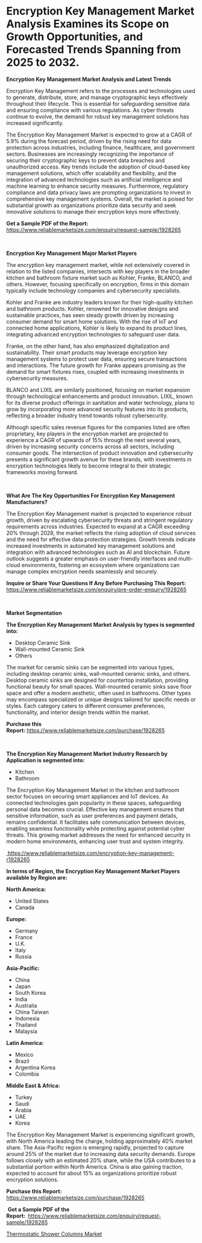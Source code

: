 <p><h1>Encryption Key Management Market Analysis Examines its Scope on Growth Opportunities, and Forecasted Trends Spanning from 2025 to 2032.</h1></p><p><strong>Encryption Key Management Market Analysis and Latest Trends</strong></p>
<p><p>Encryption Key Management refers to the processes and technologies used to generate, distribute, store, and manage cryptographic keys effectively throughout their lifecycle. This is essential for safeguarding sensitive data and ensuring compliance with various regulations. As cyber threats continue to evolve, the demand for robust key management solutions has increased significantly.</p><p>The Encryption Key Management Market is expected to grow at a CAGR of 5.9% during the forecast period, driven by the rising need for data protection across industries, including finance, healthcare, and government sectors. Businesses are increasingly recognizing the importance of securing their cryptographic keys to prevent data breaches and unauthorized access. Key trends include the adoption of cloud-based key management solutions, which offer scalability and flexibility, and the integration of advanced technologies such as artificial intelligence and machine learning to enhance security measures. Furthermore, regulatory compliance and data privacy laws are prompting organizations to invest in comprehensive key management systems. Overall, the market is poised for substantial growth as organizations prioritize data security and seek innovative solutions to manage their encryption keys more effectively.</p></p>
<p><strong>Get a Sample PDF of the Report:&nbsp;</strong> <a href="https://www.reliablemarketsize.com/enquiry/request-sample/1928265?utm_campaign=1720&utm_medium=2&utm_source=Github&utm_content=ia&utm_term=15012025&utm_id=encryption-key-management">https://www.reliablemarketsize.com/enquiry/request-sample/1928265</a></p>
<p>&nbsp;</p>
<p><strong>Encryption Key Management Major Market Players</strong></p>
<p><p>The encryption key management market, while not extensively covered in relation to the listed companies, intersects with key players in the broader kitchen and bathroom fixture market such as Kohler, Franke, BLANCO, and others. However, focusing specifically on encryption, firms in this domain typically include technology companies and cybersecurity specialists.</p><p>Kohler and Franke are industry leaders known for their high-quality kitchen and bathroom products. Kohler, renowned for innovative designs and sustainable practices, has seen steady growth driven by increasing consumer demand for smart home solutions. With the rise of IoT and connected home applications, Kohler is likely to expand its product lines, integrating advanced encryption technologies to safeguard user data.</p><p>Franke, on the other hand, has also emphasized digitalization and sustainability. Their smart products may leverage encryption key management systems to protect user data, ensuring secure transactions and interactions. The future growth for Franke appears promising as the demand for smart fixtures rises, coupled with increasing investments in cybersecurity measures.</p><p>BLANCO and LIXIL are similarly positioned, focusing on market expansion through technological enhancements and product innovation. LIXIL, known for its diverse product offerings in sanitation and water technology, plans to grow by incorporating more advanced security features into its products, reflecting a broader industry trend towards robust cybersecurity.</p><p>Although specific sales revenue figures for the companies listed are often proprietary, key players in the encryption market are projected to experience a CAGR of upwards of 15% through the next several years, driven by increasing security concerns across all sectors, including consumer goods. The intersection of product innovation and cybersecurity presents a significant growth avenue for these brands, with investments in encryption technologies likely to become integral to their strategic frameworks moving forward.</p></p>
<p>&nbsp;</p>
<p><strong>What Are The Key Opportunities For Encryption Key Management Manufacturers?</strong></p>
<p><p>The Encryption Key Management market is projected to experience robust growth, driven by escalating cybersecurity threats and stringent regulatory requirements across industries. Expected to expand at a CAGR exceeding 20% through 2028, the market reflects the rising adoption of cloud services and the need for effective data protection strategies. Growth trends indicate increased investments in automated key management solutions and integration with advanced technologies such as AI and blockchain. Future outlook suggests a greater emphasis on user-friendly interfaces and multi-cloud environments, fostering an ecosystem where organizations can manage complex encryption needs seamlessly and securely.</p></p>
<p><strong>Inquire or Share Your Questions If Any Before Purchasing This Report:</strong> <a href="https://www.reliablemarketsize.com/enquiry/pre-order-enquiry/1928265?utm_campaign=1720&utm_medium=2&utm_source=Github&utm_content=ia&utm_term=15012025&utm_id=encryption-key-management">https://www.reliablemarketsize.com/enquiry/pre-order-enquiry/1928265</a></p>
<p>&nbsp;</p>
<p><strong>Market Segmentation</strong></p>
<p><strong>The Encryption Key Management Market Analysis by types is segmented into:</strong></p>
<p><ul><li>Desktop Ceramic Sink</li><li>Wall-mounted Ceramic Sink</li><li>Others</li></ul></p>
<p><p>The market for ceramic sinks can be segmented into various types, including desktop ceramic sinks, wall-mounted ceramic sinks, and others. Desktop ceramic sinks are designed for countertop installation, providing functional beauty for small spaces. Wall-mounted ceramic sinks save floor space and offer a modern aesthetic, often used in bathrooms. Other types may encompass specialized or unique designs tailored for specific needs or styles. Each category caters to different consumer preferences, functionality, and interior design trends within the market.</p></p>
<p><strong>Purchase this Report:&nbsp;</strong><a href="https://www.reliablemarketsize.com/purchase/1928265?utm_campaign=1720&utm_medium=2&utm_source=Github&utm_content=ia&utm_term=15012025&utm_id=encryption-key-management">https://www.reliablemarketsize.com/purchase/1928265</a></p>
<p>&nbsp;</p>
<p><strong>The Encryption Key Management Market Industry Research by Application is segmented into:</strong></p>
<p><ul><li>Kitchen</li><li>Bathroom</li></ul></p>
<p><p>The Encryption Key Management Market in the kitchen and bathroom sector focuses on securing smart appliances and IoT devices. As connected technologies gain popularity in these spaces, safeguarding personal data becomes crucial. Effective key management ensures that sensitive information, such as user preferences and payment details, remains confidential. It facilitates safe communication between devices, enabling seamless functionality while protecting against potential cyber threats. This growing market addresses the need for enhanced security in modern home environments, enhancing user trust and system integrity.</p></p>
<p><a href="https://www.reliablemarketsize.com/encryption-key-management-r1928265?utm_campaign=1720&utm_medium=2&utm_source=Github&utm_content=ia&utm_term=15012025&utm_id=encryption-key-management">&nbsp;https://www.reliablemarketsize.com/encryption-key-management-r1928265</a></p>
<p><strong>In terms of Region, the Encryption Key Management Market Players available by Region are:</strong></p>
<p>
    <p> <strong> North America: </strong>
        <ul>
            <li>United States</li>
            <li>Canada</li>
        </ul>
        </p> 
    <p> <strong> Europe: </strong>
        <ul>
            <li>Germany</li>
            <li>France</li>
            <li>U.K.</li>
            <li>Italy</li>
            <li>Russia</li>
        </ul>
        </p> 
    <p> <strong> Asia-Pacific: </strong>
        <ul>
            <li>China</li>
            <li>Japan</li>
            <li>South Korea</li>
            <li>India</li>
            <li>Australia</li>
            <li>China Taiwan</li>
            <li>Indonesia</li>
            <li>Thailand</li>
            <li>Malaysia</li>
        </ul>
        </p> 
    <p> <strong> Latin America: </strong>
        <ul>
            <li>Mexico</li>
            <li>Brazil</li>
            <li>Argentina Korea</li>
            <li>Colombia</li>
        </ul>
        </p> 
    <p> <strong> Middle East & Africa: </strong>
        <ul>
            <li>Turkey</li>
            <li>Saudi</li>
            <li>Arabia</li>
            <li>UAE</li>
            <li>Korea</li>
        </ul>
    </p>
    </p>
<p><p>The Encryption Key Management Market is experiencing significant growth, with North America leading the charge, holding approximately 40% market share. The Asia-Pacific region is emerging rapidly, projected to capture around 25% of the market due to increasing data security demands. Europe follows closely with an estimated 20% share, while the USA contributes to a substantial portion within North America. China is also gaining traction, expected to account for about 15% as organizations prioritize robust encryption solutions.</p></p>
<p><strong>Purchase this Report: </strong><a href="https://www.reliablemarketsize.com/purchase/1928265?utm_campaign=1720&utm_medium=2&utm_source=Github&utm_content=ia&utm_term=15012025&utm_id=encryption-key-management">https://www.reliablemarketsize.com/purchase/1928265</a></p>
<p>&nbsp;<strong>Get a Sample PDF of the Report:&nbsp;&nbsp;</strong><a href="https://www.reliablemarketsize.com/enquiry/request-sample/1928265?utm_campaign=1720&utm_medium=2&utm_source=Github&utm_content=ia&utm_term=15012025&utm_id=encryption-key-management">https://www.reliablemarketsize.com/enquiry/request-sample/1928265</a></p>
<p><strong></strong></p>
<p><p><a href="https://github.com/willjis/Market-Research-Report-List-1/blob/main/thermostatic-shower-columns-market.md?utm_campaign=1720&utm_medium=2&utm_source=Github&utm_content=ia&utm_term=15012025&utm_id=encryption-key-management">Thermostatic Shower Columns Market</a></p></p>